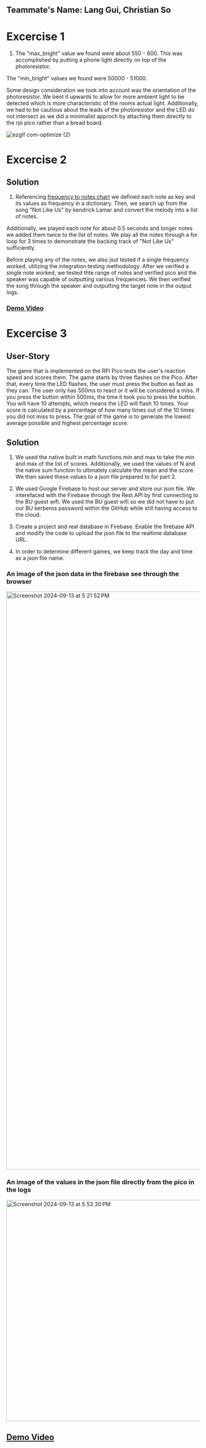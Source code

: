 ## Teammate's Name: Lang Gui, Christian So

# Excercise 1
1) The "max_bright" value we found were about 550 - 600. This was accomplished by putting a phone light directly on top of the photoresistor.
   
The "min_bright" values we found were 50000 - 51000. 

Some design consideration we took into account was the orientation of the photoresistor. We bent it upwards to allow for more ambient light to be detected which is more characteristic of the rooms actual light. Additionally, we had to be cautious about the leads of the photoresistor and the LED do not intersect as we did a minimalist approch by attaching them directly to the rpi pico rather than a bread board. 

![ezgif com-optimize (2)](https://github.com/user-attachments/assets/fb768809-1583-42fd-b7ed-fe8caf5f0542)

# Excercise 2
## Solution
1. Referencing [frequency to notes chart](https://muted.io/note-frequencies/) we defined each note as key and its values as frequency in a dictionary. Then, we search up from the song "Not Like Us" by kendrick Lamar and convert the melody into a list of notes.

Additionally, we played each note for about 0.5 seconds and longer notes we added them twice to the list of notes. We play all the notes through a for loop for 3 times to demonstrate the backing track of "Not Like Us" sufficiently. 

Before playing any of the notes, we also jsut tested if a single frequency worked, utilizing the integration testing methodology. After we verified a single note worked, we tested thte range of notes and verified pico and the speaker was capable of outputting various frequencies. We then verified the song through the speaker and outputting the target note in the output logs. 

### [Demo Video](https://drive.google.com/file/d/1n-NT6gc6mlYI_GhmT9WiNHLh_GMzf1pI/view?usp=sharing)

# Excercise 3
## User-Story
The game that is implemented on the RPi Pico tests the user's reaction speed and scores them. The game starts by three flashes on the Pico. After that, every time the LED flashes, the user must press the button as fast as they can. The user only has 500ms to react or it will be considered a miss. If you press the button within 500ms, the time it took you to press the button. You will have 10 attempts, which means the LED will flash 10 times. Your score is calculated by a percentage of how many times out of the 10 times you did not miss to press. The goal of the game is to generate the lowest average possible and highest percentage score.

## Solution
1. We used the native built in math functions min and max to take the min and max of the list of scores. Additionally, we used the values of N and the native sum function to ultimately calculate the mean and the score. We then saved these values to a json file prepared to for part 2.

2. We used Google Firebase to host our server and store our json file. We interefaced with the Firebase through the Rest API by first connecting to the BU guest wifi. We used the BU guest wifi so we did not have to put our BU kerberos password within the GitHub while still having access to the cloud. 

3. Create a project and real database in Firebase. Enable the firebase API and modify the code to upload the json file to the realtime database URL.

4. In order to determine different games, we keep track the day and time as a json file name. 

### An image of the json data in the firebase see through the browser
<img width="1507" alt="Screenshot 2024-09-13 at 5 21 52 PM" src="https://github.com/user-attachments/assets/1c5b97fc-ef11-40eb-b5b6-09692982e384">

### An image of the values in the json file directly from the pico in the logs
<img width="577" alt="Screenshot 2024-09-13 at 5 53 30 PM" src="https://github.com/user-attachments/assets/58aa3c38-5a31-462a-989e-8de0a560c7fa">

## [Demo Video](https://drive.google.com/file/d/1mXKVypnZKJxnBAjuwhKc_toemvPJ2VOq/view?usp=sharing)
